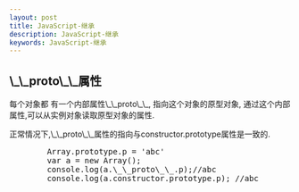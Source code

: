 ```yaml
---
layout: post
title: JavaScript-继承
description: JavaScript-继承
keywords: JavaScript-继承
---
```

<style type="text/css">
    .main-article pre{
        color: #008000;
        font-weight: bold;
    }

</style>
<section>
    <h2>\_\_proto\_\_属性</h2>
    <p>
        每个对象都 有一个内部属性\_\_proto\_\_,
        指向这个对象的原型对象,
        通过这个内部属性,可以从实例对象读取原型对象的属性.
    </p>
    <p>
        正常情况下,\_\_proto\_\_属性的指向与constructor.prototype属性是一致的.
    </p>
    <pre>
        Array.prototype.p = 'abc'
        var a = new Array();
        console.log(a.\_\_proto\_\_.p);//abc
        console.log(a.constructor.prototype.p); //abc
    </pre>
</section>